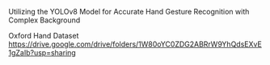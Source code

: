 Utilizing the YOLOv8 Model for Accurate Hand Gesture Recognition with Complex Background



Oxford Hand Dataset https://drive.google.com/drive/folders/1W80oYC0ZDG2ABRrW9YhQdsEXvE1gZaIb?usp=sharing
